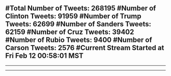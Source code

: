 #Total Number of Tweets: 268195 
#Number of Clinton Tweets: 91959
#Number of Trump Tweets: 62699
#Number of Sanders Tweets: 62159
#Number of Cruz Tweets: 39402
#Number of Rubio Tweets: 9400
#Number of Carson Tweets: 2576
#Current Stream Started at Fri Feb 12 00:58:01 MST
---
---
---
